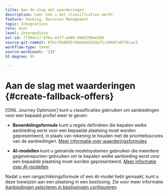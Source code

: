 ```yaml
---
title: Aan de slag met waarderingen
description: Leer hoe u met classificaties werkt
feature: Ranking, Decision Management
topic: Integrations
role: User
level: Intermediate
exl-id: f736dcc7-6f6e-42ff-a940-4602299ae2b6
source-git-commit: 07b1f9b885574bb6418310a71c3060fa67f6cac3
workflow-type: tm+mt
source-wordcount: '125'
ht-degree: 0%

---
```


# Aan de slag met waarderingen {#create-fallback-offers}

[!DNL Journey Optimizer] kunt u classificaties gebruiken om aanbiedingen voor een bepaald profiel weer te geven:

* **Beoordelingsformule** kunt u regels definiëren die bepalen welke aanbieding eerst voor een bepaalde plaatsing moet worden gepresenteerd, in plaats van rekening te houden met de prioriteitsscores van de aanbiedingen. [Meer informatie over waarderingsformules](create-ranking-formulas.md)

* **AI-modellen** kunt u getrainde modelsystemen gebruiken die meerdere gegevenspunten gebruiken om te bepalen welke aanbieding eerst voor een bepaalde plaatsing moet worden gepresenteerd. [Meer informatie over AI-modellen](ai-models.md)

Nadat u een rangschikkingsformule of een AI-model hebt gemaakt, kunt u deze toewijzen aan een plaatsing in een beslissing. Zie voor meer informatie [Aanbiedingen selecteren in beslissingen configureren](../offer-activities/configure-offer-selection.md).
